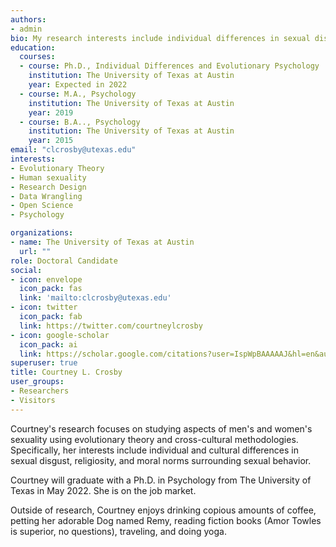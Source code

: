 ```yaml
---
authors:
- admin
bio: My research interests include individual differences in sexual disgust, religiosity, and moral norms surrounding sexual behavior.
education:
  courses:
  - course: Ph.D., Individual Differences and Evolutionary Psychology
    institution: The University of Texas at Austin
    year: Expected in 2022
  - course: M.A., Psychology 
    institution: The University of Texas at Austin
    year: 2019
  - course: B.A.., Psychology 
    institution: The University of Texas at Austin
    year: 2015
email: "clcrosby@utexas.edu"
interests:
- Evolutionary Theory 
- Human sexuality 
- Research Design
- Data Wrangling
- Open Science
- Psychology

organizations:
- name: The University of Texas at Austin
  url: ""
role: Doctoral Candidate 
social:
- icon: envelope
  icon_pack: fas
  link: 'mailto:clcrosby@utexas.edu'
- icon: twitter
  icon_pack: fab
  link: https://twitter.com/courtneylcrosby
- icon: google-scholar
  icon_pack: ai
  link: https://scholar.google.com/citations?user=IspWpBAAAAAJ&hl=en&authuser=1
superuser: true 
title: Courtney L. Crosby
user_groups:
- Researchers
- Visitors 
---
```

Courtney's research focuses on studying aspects of men's and women's sexuality using evolutionary theory and cross-cultural methodologies. Specifically, her interests include individual and cultural differences in sexual disgust, religiosity, and moral norms surrounding sexual behavior. 

Courtney will graduate with a Ph.D. in Psychology from The University of Texas in May 2022. She is on the job market.

Outside of research, Courtney enjoys drinking copious amounts of coffee, petting her adorable Dog named Remy, reading fiction books (Amor Towles is superior, no questions), traveling, and doing yoga. 